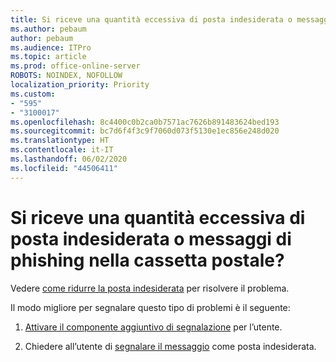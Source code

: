 ```yaml
---
title: Si riceve una quantità eccessiva di posta indesiderata o messaggi di phishing nella cassetta postale?
ms.author: pebaum
author: pebaum
ms.audience: ITPro
ms.topic: article
ms.prod: office-online-server
ROBOTS: NOINDEX, NOFOLLOW
localization_priority: Priority
ms.custom:
- "595"
- "3100017"
ms.openlocfilehash: 8c4400c0b2ca0b7571ac7626b891483624bed193
ms.sourcegitcommit: bc7d6f4f3c9f7060d073f5130e1ec856e248d020
ms.translationtype: HT
ms.contentlocale: it-IT
ms.lasthandoff: 06/02/2020
ms.locfileid: "44506411"
---
```

# <a name="are-you-getting-too-much-spam-or-phish-in-your-mailbox"></a>Si riceve una quantità eccessiva di posta indesiderata o messaggi di phishing nella cassetta postale?

Vedere [come ridurre la posta indesiderata](https://docs.microsoft.com/microsoft-365/security/office-365-security/anti-spam-protection) per risolvere il problema.
  
Il modo migliore per segnalare questo tipo di problemi è il seguente:
  
1. [Attivare il componente aggiuntivo di segnalazione](https://docs.microsoft.com/microsoft-365/security/office-365-security/enable-the-report-message-add-in) per l’utente.

2. Chiedere all’utente di [segnalare il messaggio](https://support.office.com/article/b5caa9f1-cdf3-4443-af8c-ff724ea719d2) come posta indesiderata.
